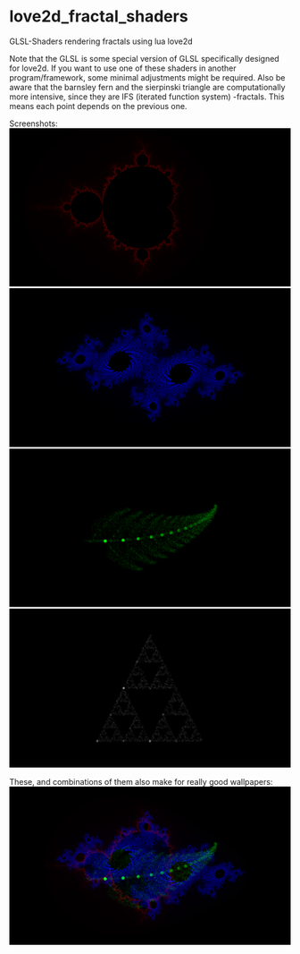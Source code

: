 # love2d_fractal_shaders
GLSL-Shaders rendering fractals using lua love2d

Note that the GLSL is some special version of GLSL specifically designed for love2d. If you want to use one of these shaders in another program/framework, some minimal adjustments might be required.
Also be aware that the barnsley fern and the sierpinski triangle are computationally more intensive, since they are IFS (iterated function system) -fractals. This means each point depends on the previous one.

Screenshots:
![Mandelbrot](images/mandelbrot.png)
![Julia](images/julia.png)
![Barnsley](images/barnsley.png)
![Sierpinsk](images/sierpinski.png)

These, and combinations of them also make for really good wallpapers:
![Wallpaper](images/wallpaper.png)
